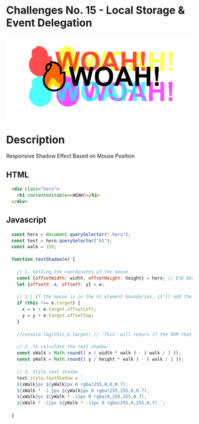 # Challenges No. 15 - Local Storage & Event Delegation

![Mouse Move Shadow](https://github.com/nnsh93/JavaScript30-Challenges/blob/main/Challenge%20%2316%20-%20Mouse%20Move%20Shadow/Mouse%20Over%20Shadow%20Image.PNG)

# Description
Responsive Shadow Effect Based on Mouse Position

## HTML 
```html
  <div class="hero">
    <h1 contenteditable>🔥WOAH!</h1>
  </div>
```
## Javascript
```javascript
  const hero = document.querySelector(".hero");
  const text = hero.querySelector("h1");
  const walk = 150;

  function textShadow(e) {

    // 1. Getting the coordinates of the mouse
    const {offsetWidth: width, offsetHeight: height} = hero; // ES6 Destructuring
    let {offsetX: x, offsetY: y} = e; 
    
    // 1.1 If the mouse is in the h1 element boundaries, it'll add the current mouse coordinate to the position of the h1 element
    if (this !== e.target) {
      x = x + e.target.offsetLeft;
      y = y + e.target.offsetTop;
    }

    //console.log(this,e.target) // 'This' will return if the DOM that the eventListener is attached to is within boundaries. As for 'target', it return whichever element the mouse is actively hovering.
    
    // 2. To calculate the text shadow
    const xWalk = Math.round(( x / width * walk ) - ( walk / 2 ));
    const yWalk = Math.round(( y / height * walk ) - ( walk / 2 ));

    // 3. Style text shadow 
    text.style.textShadow = `
    ${xWalk}px ${yWalk}px 0 rgba(255,0,0,0.7), 
    ${xWalk * -1 }px ${yWalk}px 0 rgba(255,255,0,0.7), 
    ${xWalk}px ${yWalk * -1}px 0 rgba(0,255,255,0.7), 
    ${xWalk * -1}px ${yWalk * -1}px 0 rgba(255,0,255,0.7) `;
    
  }
```
